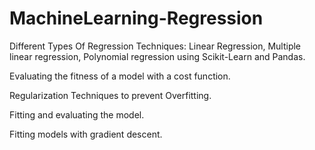 # MachineLearning-Regression
Different Types Of Regression Techniques: Linear Regression, Multiple linear regression, Polynomial regression using Scikit-Learn and Pandas.

Evaluating the fitness of a model with a cost function.

Regularization Techniques to prevent Overfitting.

Fitting and evaluating the model.

Fitting models with gradient descent.
